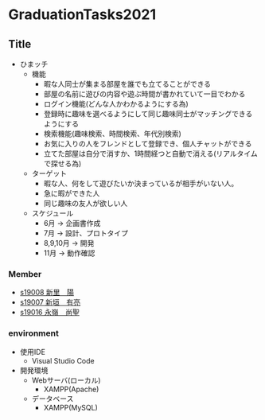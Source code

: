 # GraduationTasks2021

## Title
- ひまッチ
    - 機能
        - 暇な人同士が集まる部屋を誰でも立てることができる
        - 部屋の名前に遊びの内容や遊ぶ時間が書かれていて一目でわかる
        - ログイン機能(どんな人かわかるようにする為)
        - 登録時に趣味を選べるようにして同じ趣味同士がマッチングできるようにする
        - 検索機能(趣味検索、時間検索、年代別検索)
        - お気に入りの人をフレンドとして登録でき、個人チャットができる
        - 立てた部屋は自分で消すか、1時間経つと自動で消える(リアルタイムで探せる為)
    - ターゲット
        - 暇な人、何をして遊びたいか決まっているが相手がいない人。
        - 急に暇ができた人
        - 同じ趣味の友人が欲しい人
    - スケジュール
        - 6月 -> 企画書作成
        - 7月 -> 設計、プロトタイプ
        - 8,9,10月 -> 開発
        - 11月 -> 動作確認
### Member

- [s19008 新里　陽](https://github.com/s19008/GraduationTasks)
- [s19007 新垣　有亮](https://github.com/s19007/GraduationTasks)
- [s19016 永嶺　尚聖](https://github.com/s19016/GraduationTasks)

### environment

- 使用IDE
    - Visual Studio Code
- 開発環境
    - Webサーバ(ローカル)
        - XAMPP(Apache)
    - データベース
        - XAMPP(MySQL)